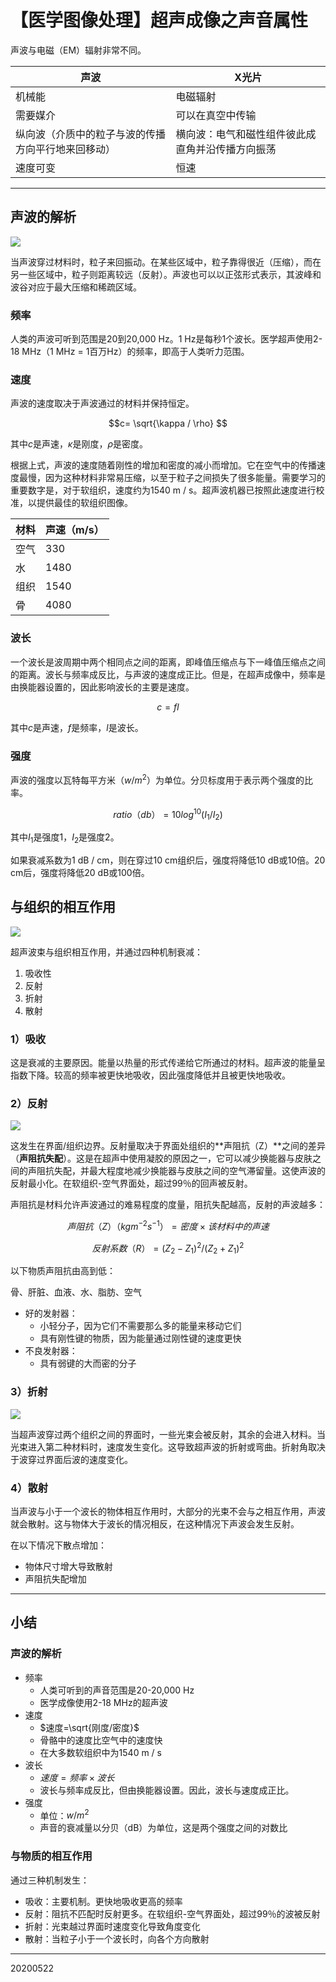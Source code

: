 <head>
    <script src="https://cdn.mathjax.org/mathjax/latest/MathJax.js?config=TeX-AMS-MML_HTMLorMML" type="text/javascript"></script>
    <script type="text/x-mathjax-config">
        MathJax.Hub.Config({
            tex2jax: {
            skipTags: ['script', 'noscript', 'style', 'textarea', 'pre'],
            inlineMath: [['$','$']]
            }
        });
    </script>
</head>

# 【医学图像处理】超声成像之声音属性

声波与电磁（EM）辐射非常不同。

|声波|X光片|
|---|---|
|机械能|电磁辐射|
|需要媒介|可以在真空中传输|
|纵向波（介质中的粒子与波的传播方向平行地来回移动）|横向波：电气和磁性组件彼此成直角并沿传播方向振荡|
|速度可变|恒速|

-------------

## 声波的解析

![](/img/20200522/Figure1.png)

当声波穿过材料时，粒子来回振动。在某些区域中，粒子靠得很近（压缩），而在另一些区域中，粒子则距离较远（反射）。声波也可以以正弦形式表示，其波峰和波谷对应于最大压缩和稀疏区域。

### 频率

人类的声波可听到范围是20到20,000 Hz。1 Hz是每秒1个波长。医学超声使用2-18 MHz（1 MHz = 1百万Hz）的频率，即高于人类听力范围。

### 速度

声波的速度取决于声波通过的材料并保持恒定。

$$c= \sqrt{\kappa / \rho} $$

其中$c$是声速，$\kappa$是刚度，$\rho$是密度。

根据上式，声波的速度随着刚性的增加和密度的减小而增加。它在空气中的传播速度最慢，因为这种材料非常易压缩，以至于粒子之间损失了很多能量。需要学习的重要数字是，对于软组织，速度约为1540 m / s。超声波机器已按照此速度进行校准，以提供最佳的软组织图像。

|材料|声速（m/s）|
|---|---|
|空气|330|
|水|1480|
|组织|1540|
|骨|4080|

### 波长

一个波长是波周期中两个相同点之间的距离，即峰值压缩点与下一峰值压缩点之间的距离。波长与频率成反比，与声波的速度成正比。但是，在超声成像中，频率是由换能器设置的，因此影响波长的主要是速度。

$$c= fl $$

其中$c$是声速，$f$是频率，$l$是波长。

### 强度

声波的强度以瓦特每平方米（$w / m^2$）为单位。分贝标度用于表示两个强度的比率。

$$ratio（db） = 10 log^{10}(I_1/I_2)$$

其中$I_1$是强度1，$I_2$是强度2。

如果衰减系数为1 dB / cm，则在穿过10 cm组织后，强度将降低10 dB或10倍。20 cm后，强度将降低20 dB或100倍。

## 与组织的相互作用

![](/img/20200522/Figure2.png)

超声波束与组织相互作用，并通过四种机制衰减：

1. 吸收性
2. 反射
3. 折射
4. 散射

### 1）吸收
这是衰减的主要原因。能量以热量的形式传递给它所通过的材料。超声波的能量呈指数下降。较高的频率被更快地吸收，因此强度降低并且被更快地吸收。

### 2）反射

![](/img/20200522/Figure3.png)

这发生在界面/组织边界。反射量取决于界面处组织的**声阻抗（Z）**之间的差异（**声阻抗失配**）。这是在超声中使用凝胶的原因之一，它可以减少换能器与皮肤之间的声阻抗失配，并最大程度地减少换能器与皮肤之间的空气滞留量。这使声波的反射最小化。在软组织-空气界面处，超过99％的回声被反射。

声阻抗是材料允许声波通过的难易程度的度量，阻抗失配越高，反射的声波越多：

$$声阻抗（Z）（kgm^{-2}s^{-1}） = 密度 \times 该材料中的声速$$

$$反射系数（R）=(Z_2-Z_1)^2/(Z_2+Z_1)^2$$

以下物质声阻抗由高到低：

骨、肝脏、血液、水、脂肪、空气

- 好的发射器：
    - 小轻分子，因为它们不需要那么多的能量来移动它们
    - 具有刚性键的物质，因为能量通过刚性键的速度更快
- 不良发射器：
    - 具有弱键的大而密的分子

### 3）折射

![](/img/20200522/Figure4.png)

当超声波穿过两个组织之间的界面时，一些光束会被反射，其余的会进入材料。当光束进入第二种材料时，速度发生变化。这导致超声波的折射或弯曲。折射角取决于波穿过界面后波的速度变化。

### 4）散射

当声波与小于一个波长的物体相互作用时，大部分的光束不会与之相互作用，声波就会散射。这与物体大于波长的情况相反，在这种情况下声波会发生反射。

在以下情况下散点增加：

- 物体尺寸增大导致散射
- 声阻抗失配增加

------------
## 小结

### 声波的解析
- 频率
    - 人类可听到的声音范围是20-20,000 Hz
    - 医学成像使用2-18 MHz的超声波
- 速度
    - $速度=\sqrt{刚度/密度}$
    - 骨骼中的速度比空气中的速度快
    - 在大多数软组织中为1540 m / s
- 波长
    - $速度=频率 \times 波长$
    - 波长与频率成反比，但由换能器设置。因此，波长与速度成正比。
- 强度
    - 单位：$w / m^2$
    - 声音的衰减量以分贝（dB）为单位，这是两个强度之间的对数比

### 与物质的相互作用
通过三种机制发生：

- 吸收：主要机制。更快地吸收更高的频率
- 反射：阻抗不匹配时反射更多。在软组织-空气界面处，超过99％的波被反射
- 折射：光束越过界面时速度变化导致角度变化
- 散射：当粒子小于一个波长时，向各个方向散射

-----
20200522

